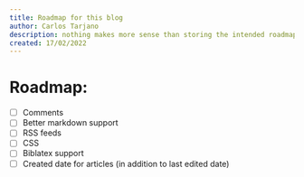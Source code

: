 ```yaml
---
title: Roadmap for this blog
author: Carlos Tarjano
description: nothing makes more sense than storing the intended roadmap for the blog inside the blog itself! Genius, right?
created: 17/02/2022
---
```


# Roadmap:

- [ ] Comments
- [ ] Better markdown support
- [ ] RSS feeds
- [ ] CSS
- [ ] Biblatex support
- [ ] Created date for articles (in addition to last edited date)